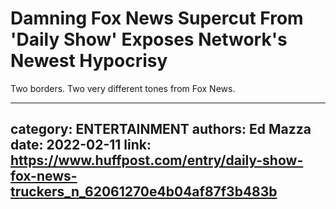 # Damning Fox News Supercut From 'Daily Show' Exposes Network's Newest Hypocrisy

Two borders. Two very different tones from Fox News.

---
category: ENTERTAINMENT
authors: Ed Mazza
date: 2022-02-11
link: https://www.huffpost.com/entry/daily-show-fox-news-truckers_n_62061270e4b04af87f3b483b
---
